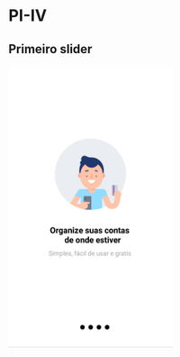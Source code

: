 # PI-IV

## Primeiro slider



<img src="https://github.com/ValerioZucoloto/PI-IV/blob/main/BOAS%20VINDAS.jpeg" height="500" >

